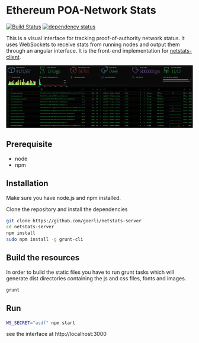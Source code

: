 Ethereum POA-Network Stats
============
[![Build Status][travis-image]][travis-url] [![dependency status][dep-image]][dep-url]

This is a visual interface for tracking proof-of-authority network status. It uses WebSockets to receive stats from running nodes and output them through an angular interface. It is the front-end implementation for [netstats-client](https://github.com/goerli/netstats-client).

![Screenshot](src/poa/images/screenshot-v0.1.0.png "Screenshot")

## Prerequisite
* node
* npm

## Installation
Make sure you have node.js and npm installed.

Clone the repository and install the dependencies

```bash
git clone https://github.com/goerli/netstats-server
cd netstats-server
npm install
sudo npm install -g grunt-cli
```

## Build the resources
In order to build the static files you have to run grunt tasks which will generate dist directories containing the js and css files, fonts and images.

```bash
grunt
```

## Run

```bash
WS_SECRET="asdf" npm start
```
see the interface at http://localhost:3000

[travis-image]: https://travis-ci.org/goerli/netstats-server.svg
[travis-url]: https://travis-ci.org/goerli/netstats-server
[dep-image]: https://david-dm.org/goerli/netstats-server.svg
[dep-url]: https://david-dm.org/goerli/netstats-server
